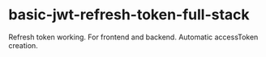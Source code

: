 # basic-jwt-refresh-token-full-stack

Refresh token working.
For frontend and backend.
Automatic accessToken creation.

